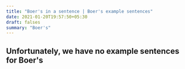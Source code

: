 ```yaml
---
title: "Boer's in a sentence | Boer's example sentences"
date: 2021-01-20T19:57:50+05:30
draft: falses
summary: "Boer's"
---
```

## Unfortunately, we have no example sentences for Boer's                 
